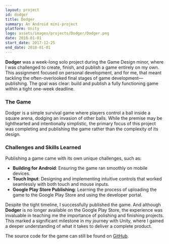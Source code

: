 ```yaml
---
layout: project
id: dodger
title: Dodger
summary: An Android mini-project
platform: Unity
logo: assets/images/projects/Dodger/Dodger.png
date: 2018-01-01
start_date: 2017-12-25
end_date: 2018-01-01
---
```


**Dodger** was a week-long solo project during the Game Design minor, where I was challenged to create, finish, and publish a game entirely on my own. This assignment focused on personal development, and for me, that meant tackling the often-overlooked final stages of game development—publishing. The goal was clear: build and publish a fully functioning game within a tight one-week deadline.

### The Game
Dodger is a simple survival game where players control a ball inside a square arena, dodging an invasion of other balls. While the premise may be lighthearted and intentionally simplistic, the primary focus of this project was completing and publishing the game rather than the complexity of its design.

### Challenges and Skills Learned
Publishing a game came with its own unique challenges, such as:
- **Building for Android**: Ensuring the game ran smoothly on mobile devices.
- **Touch Input**: Designing and implementing intuitive controls that worked seamlessly with both touch and mouse inputs.
- **Google Play Store Publishing**: Learning the process of uploading the game to the Google Play Store and using the developer portal.

Despite the tight timeline, I successfully published the game. And although **Dodger** is no longer available on the Google Play Store, the experience was invaluable in teaching me the importance of polishing and finishing projects. This marked a significant milestone in my journey with Unity, where I gained a deeper understanding of what it takes to deliver a complete product.

The source code for the game can still be found on [GitHub](https://github.com/FlorisDeVries/Dodger).
